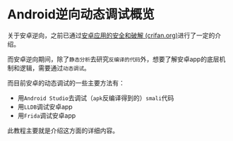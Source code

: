 # Android逆向动态调试概览

关于安卓逆向，之前已通过[安卓应用的安全和破解 (crifan.org)](https://book.crifan.org/books/android_app_security_crack/website/)进行了一定的介绍。

而安卓逆向期间，除了`静态分析`去研究`反编译的代码`外，想要了解安卓app的底层机制和逻辑，需要通过`动态调试`。

而目前安卓的动态调试的一些主要方法有：

* 用`Android Studio`去调试（`apk`反编译得到的）`smali`代码
* 用`LLDB`调试安卓app
* 用`Frida`调试安卓app

此教程主要就是介绍这方面的详细内容。
